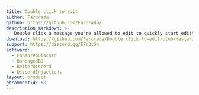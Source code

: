 ```yaml
---
title: Double click to edit
author: Farcrada
github: https://github.com/Farcrada/
description_markdown: >-
   Double click a message you're allowed to edit to quickly start editting them. Instead of having to right click or make use of the dropdown at the side of the message. No plugins required.
download: https://github.com/Farcrada/Double-click-to-edit/blob/master/DoubleClickToEdit.plugin.js
support: https://discord.gg/E7r3tSm
software:
  - EnhancedDiscord
  - BandagedBD
  - BetterDiscord
  - DiscordInjections
layout: product
ghcommentid: #0
---
```

